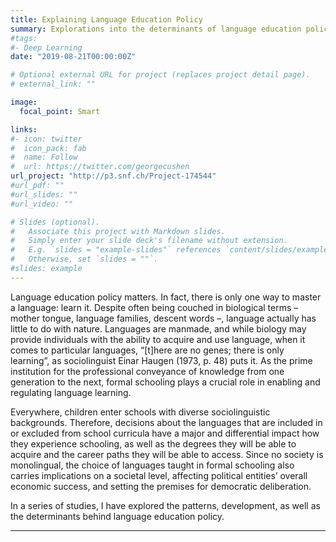```yaml
---
title: Explaining Language Education Policy
summary: Explorations into the determinants of language education policy.
#tags:
#- Deep Learning
date: "2019-08-21T00:00:00Z"

# Optional external URL for project (replaces project detail page).
# external_link: ""

image:
  focal_point: Smart

links:
#- icon: twitter
#  icon_pack: fab
#  name: Follow
#  url: https://twitter.com/georgecushen
url_project: "http://p3.snf.ch/Project-174544"
#url_pdf: ""
#url_slides: ""
#url_video: ""

# Slides (optional).
#   Associate this project with Markdown slides.
#   Simply enter your slide deck's filename without extension.
#   E.g. `slides = "example-slides"` references `content/slides/example-slides.md`.
#   Otherwise, set `slides = ""`.
#slides: example
---
```


Language education policy matters. In fact, there is only one way to master a language: learn it. Despite often being couched in biological terms – mother tongue, language families, descent words –, language actually has little to do with nature. Languages are manmade, and while biology may provide individuals with the ability to acquire and use language, when it comes to particular languages, “[t]here are no genes; there is only learning”, as sociolinguist Einar Haugen (1973, p. 48) puts it. As the prime institution for the professional conveyance of knowledge from one generation to the next, formal schooling plays a crucial role in enabling and regulating language learning.



Everywhere, children enter schools with diverse sociolinguistic backgrounds. Therefore, decisions about the languages that are included in or excluded from school curricula have a major and differential impact how they experience schooling, as well as the degrees they will be able to acquire and the career paths they will be able to access. Since no society is monolingual, the choice of languages taught in formal schooling also carries implications on a societal level, affecting political entities’ overall economic success, and setting the premises for democratic deliberation.


In a series of studies, I have explored the patterns, development, as well as the determinants behind language education policy.




---

